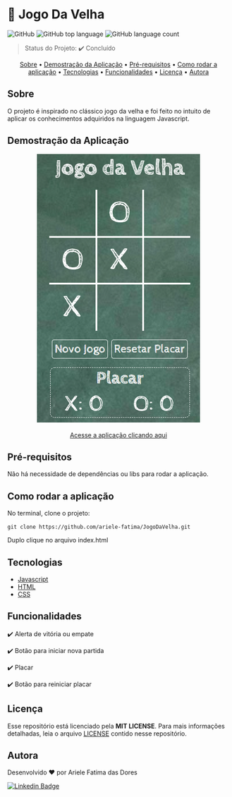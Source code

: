 # :older_woman: Jogo Da Velha
![GitHub](https://img.shields.io/github/license/ariele-fatima/JogoDaVelha?style=plastic)
![GitHub top language](https://img.shields.io/github/languages/top/ariele-fatima/JogoDaVelha?style=plastic)
![GitHub language count](https://img.shields.io/github/languages/count/ariele-fatima/JogoDaVelha?style=plastic)

> Status do Projeto: :heavy_check_mark: Concluído

<p align="center">
 <a href="#sobre">Sobre</a> •
 <a href="#demostração-da-aplicação">Demostração da Aplicação</a> • 
 <a href="#pré-requisitos">Pré-requisitos</a> • 
 <a href="#como-rodar-a-aplicação">Como rodar a aplicação</a> • 
 <a href="#tecnologias">Tecnologias</a> • 
 <a href="#funcionalidades">Funcionalidades</a> • 
 <a href="#licença">Licença</a> • 
 <a href="#autora">Autora</a>
</p>


## Sobre


O projeto é inspirado no clássico jogo da velha e foi feito no intuito de aplicar os conhecimentos adquiridos na linguagem Javascript.


## Demostração da Aplicação

<p align="center">
  <img alt="JogoDaVelha" title="#JogoDaVelha" src="./images/demoJogo.png" />
  <br><br>
  <a align="center" href="https://ariele-fatima.github.io/JogoDaVelha/">Acesse a aplicação clicando aqui</a>
</p>

## Pré-requisitos
Não há necessidade de dependências ou libs para rodar a aplicação.

## Como rodar a aplicação

No terminal, clone o projeto: 

```
git clone https://github.com/ariele-fatima/JogoDaVelha.git
```

Duplo clique no arquivo index.html


## Tecnologias

- [Javascript](https://developer.mozilla.org/pt-BR/docs/Web/JavaScript)
- [HTML](https://developer.mozilla.org/pt-BR/docs/Web/HTML)
- [CSS](https://developer.mozilla.org/pt-BR/docs/Web/CSS)


## Funcionalidades


:heavy_check_mark: Alerta de vitória ou empate

:heavy_check_mark: Botão para iniciar nova partida

:heavy_check_mark: Placar

:heavy_check_mark: Botão para reiniciar placar


## Licença

Esse repositório está licenciado pela **MIT LICENSE**. Para mais informações detalhadas, leia o arquivo [LICENSE](./LICENSE) contido nesse repositório.

## Autora

Desenvolvido ❤️ por Ariele Fatima das Dores

[![Linkedin Badge](https://img.shields.io/badge/-Ariele-blue?style=flat-square&logo=Linkedin&logoColor=white&link=https://www.linkedin.com/in/ariele-fatima-057579191/)](https://www.linkedin.com/in/ariele-fatima-057579191/) 


